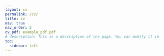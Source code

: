 ```yaml
---
layout: cv
permalink: /cv/
title: cv
nav: true
nav_order: 2
cv_pdf: example_pdf.pdf
# description: This is a description of the page. You can modify it in '_pages/cv.md'. You can also change or remove the top pdf download button.
toc:
  sidebar: left
---
```

